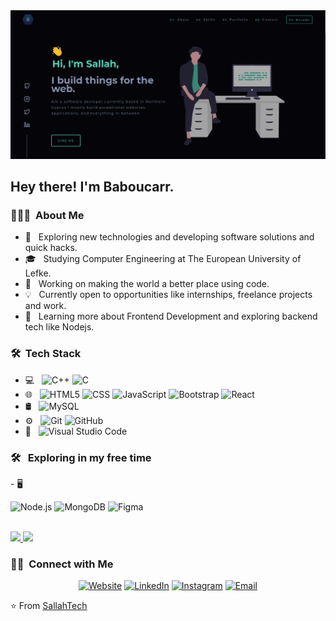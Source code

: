 <img src="https://github.com/SallahTech/portfolio/blob/master/screenshot/SallahTech.png">

<h2> Hey there! I'm Baboucarr.</h2>

<h3> 👨🏻‍💻 &nbsp;About Me </h3>

- 🤔 &nbsp; Exploring new technologies and developing software solutions and quick hacks.
- 🎓 &nbsp; Studying Computer Engineering at The European University of Lefke.
- 💼 &nbsp; Working on making the world a better place using code.
- 💡 &nbsp; Currently open to opportunities like internships, freelance projects and work.
- 🌱 &nbsp; Learning more about Frontend Development and exploring backend tech like Nodejs.

<h3> 🛠 &nbsp;Tech Stack</h3>

- 💻 &nbsp;
  ![C++](https://img.shields.io/badge/-C++-333333?style=flat&logo=C%2B%2B&logoColor=00599C)
  ![C](https://img.shields.io/badge/-C-333333?style=flat&logo=C%2B%2B&logoColor=17009c)
- 🌐 &nbsp;
  ![HTML5](https://img.shields.io/badge/-HTML5-333333?style=flat&logo=HTML5)
  ![CSS](https://img.shields.io/badge/-CSS-333333?style=flat&logo=CSS3&logoColor=1572B6)
  ![JavaScript](https://img.shields.io/badge/-JavaScript-333333?style=flat&logo=javascript)
  ![Bootstrap](https://img.shields.io/badge/-Bootstrap-333333?style=flat&logo=bootstrap&logoColor=563D7C)
  ![React](https://img.shields.io/badge/-React-333333?style=flat&logo=react)
- 🛢 &nbsp;
  ![MySQL](https://img.shields.io/badge/-MySQL-333333?style=flat&logo=mysql)
- ⚙️ &nbsp;
  ![Git](https://img.shields.io/badge/-Git-333333?style=flat&logo=git)
  ![GitHub](https://img.shields.io/badge/-GitHub-333333?style=flat&logo=github)
- 🔧 &nbsp;
  ![Visual Studio Code](https://img.shields.io/badge/-Visual%20Studio%20Code-333333?style=flat&logo=visual-studio-code&logoColor=007ACC)
<h3> 🛠 &nbsp; Exploring in my free time</h3>
- 🖥 &nbsp;

  ![Node.js](https://img.shields.io/badge/-Node.js-333333?style=flat&logo=node.js)
  ![MongoDB](https://img.shields.io/badge/-MongoDB-333333?style=flat&logo=mongodb)
  ![Figma](https://img.shields.io/badge/-Figma-333333?style=flat&logo=figma)

<br/>

<a href="https://github.com/AVS1508">
  <img height="180em" src="https://github-readme-stats.vercel.app/api?username=SallahTech&theme=buefy&show_icons=true" />
  <img height="180em" src="https://github-readme-stats.vercel.app/api/top-langs/?username=SallahTech&theme=buefy&layout=compact" />
</a>

<br/>

<h3> 🤝🏻 &nbsp;Connect with Me </h3>

<p align="center">
<a href="https://sallahtech.netlify.app/"><img alt="Website" src="https://img.shields.io/badge/Website-www.sallahtech.netlify.com-blue?style=flat-square&logo=google-chrome"></a>
<a href="https://www.linkedin.com/in/sallah-baboucarr-1630b1198/"><img alt="LinkedIn" src="https://img.shields.io/badge/LinkedIn-Baboucarr%20Sallah-blue?style=flat-square&logo=linkedin"></a>
<a href="https://www.instagram.co/sallah_tech/"><img alt="Instagram" src="https://img.shields.io/badge/Instagram-sallah__tech-blue?style=flat-square&logo=instagram"></a>
<a href="mailto:sallahbbc@gmail.com"><img alt="Email" src="https://img.shields.io/badge/Email-sallahbbc@gmail.com-blue?style=flat-square&logo=gmail"></a>
</p>

⭐️ From [SallahTech](https://github.com/SallahTech)
